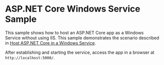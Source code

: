 # ASP.NET Core Windows Service Sample

This sample shows how to host an ASP.NET Core app as a Windows Service without using IIS. This sample demonstrates the scenario described in [Host ASP.NET Core in a Windows Service](https://learn.microsoft.com/aspnet/core/host-and-deploy/windows-service).

After establishing and starting the service, access the app in a browser at `http://localhost:5000/`.
